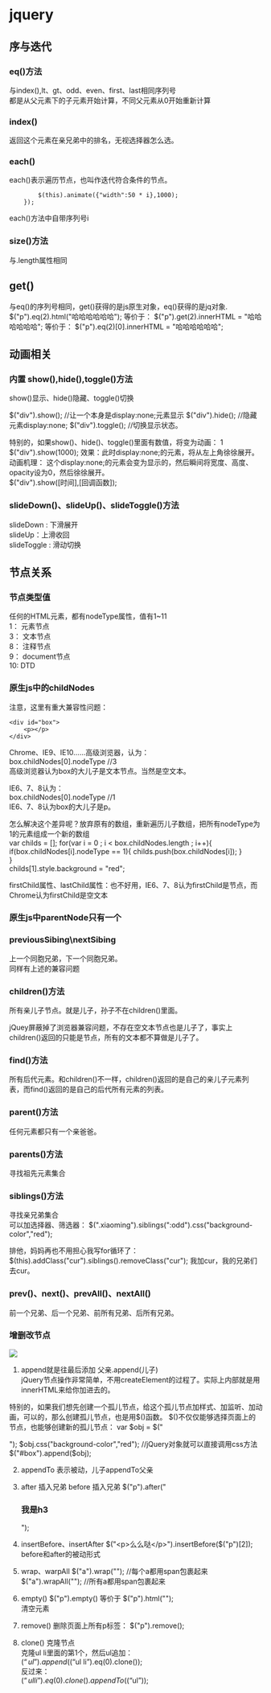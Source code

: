 # jquery 

## 序与迭代

### eq()方法
与index(),lt、gt、odd、even、first、last相同序列号  
都是从父元素下的子元素开始计算，不同父元素从0开始重新计算  

### index()
返回这个元素在亲兄弟中的排名，无视选择器怎么选。

### each()
each()表示遍历节点，也叫作迭代符合条件的节点。
``` $("p").each(function(i){
        $(this).animate({"width":50 * i},1000);
    });
```
each()方法中自带序列号i  

### size()方法 
与.length属性相同 

## get()
与eq()的序列号相同，get()获得的是js原生对象，eq()获得的是jq对象.   
   $("p").eq(2).html("哈哈哈哈哈哈");
等价于：
   $("p").get(2).innerHTML = "哈哈哈哈哈哈";
等价于：
   $("p").eq(2)[0].innerHTML = "哈哈哈哈哈哈";

## 动画相关

### 内置 show(),hide(),toggle()方法 
show()显示、hide()隐藏、toggle()切换

   $("div").show();        //让一个本身是display:none;元素显示
   $("div").hide();        //隐藏元素display:none;
   $("div").toggle();      //切换显示状态。

特别的，如果show()、hide()、toggle()里面有数值，将变为动画：
1  $("div").show(1000);
效果：此时display:none;的元素，将从左上角徐徐展开。动画机理：
这个display:none;的元素会变为显示的，然后瞬间将宽度、高度、opacity设为0，然后徐徐展开。  
   $("div").show([时间],[回调函数]);

### slideDown()、slideUp()、slideToggle()方法
slideDown : 下滑展开  
slideUp：上滑收回  
slideToggle : 滑动切换  

## 节点关系

### 节点类型值
任何的HTML元素，都有nodeType属性，值有1~11   
1：	元素节点   
3：	文本节点   
8：	注释节点   
9：	document节点   
10:	DTD   

### 原生js中的childNodes  
  
注意，这里有重大兼容性问题：  
  
	<div id="box">  
		<p></p>  
	</div>  
Chrome、IE9、IE10……高级浏览器，认为：  
	box.childNodes[0].nodeType   //3  
高级浏览器认为box的大儿子是文本节点。当然是空文本。  
   
IE6、7、8认为：  
	box.childNodes[0].nodeType   //1  
IE6、7、8认为box的大儿子是p。  


怎么解决这个差异呢？放弃原有的数组，重新遍历儿子数组，把所有nodeType为1的元素组成一个新的数组  
	 var childs = [];
	 for(var i = 0 ; i < box.childNodes.length ; i++){
		if(box.childNodes[i].nodeType == 1){
			childs.push(box.childNodes[i]);
		}  
	 }  
	 childs[1].style.background = "red";  

firstChild属性、lastChild属性：也不好用，IE6、7、8认为firstChild是节点，而Chrome认为firstChild是空文本

### 原生js中parentNode只有一个

### previousSibing\nextSibing
上一个同胞兄弟，下一个同胞兄弟。  
同样有上述的兼容问题  

### children()方法
所有亲儿子节点。就是儿子，孙子不在children()里面。

jQuey屏蔽掉了浏览器兼容问题，不存在空文本节点也是儿子了，事实上children()返回的只能是节点，所有的文本都不算做是儿子了。  
### find()方法
所有后代元素。和children()不一样，children()返回的是自己的亲儿子元素列表，而find()返回的是自己的后代所有元素的列表。  

### parent()方法
任何元素都只有一个亲爸爸。

### parents()方法
寻找祖先元素集合  

### siblings()方法
寻找亲兄弟集合   
可以加选择器、筛选器：
	$(".xiaoming").siblings(":odd").css("background-color","red");

排他，妈妈再也不用担心我写for循环了：
	$(this).addClass("cur").siblings().removeClass("cur");
我加cur，我的兄弟们去cur。


### prev()、next()、prevAll()、nextAll()

前一个兄弟、后一个兄弟、前所有兄弟、后所有兄弟。

### 增删改节点
<img src="./1.png">

1. append就是往最后添加
父亲.append(儿子)  
jQuery节点操作非常简单，不用createElement的过程了。实际上内部就是用innerHTML来给你加进去的。

特别的，如果我们想先创建一个孤儿节点，给这个孤儿节点加样式、加监听、加动画，可以的，那么创建孤儿节点，也是用$()函数。 $()不仅仅能够选择页面上的节点，也能够创建新的孤儿节点：
	var $obj = $("<p></p>");
	$obj.css("background-color","red");   //jQuery对象就可以直接调用css方法
	$("#box").append($obj);
	

2.  appendTo 表示被动，儿子appendTo父亲
  
3.  after 插入兄弟  before 插入兄弟
	$("p").after("<h3>我是h3</h3>");
	
4.  insertBefore、insertAfter
	$("<p>么么哒</p>").insertBefore($("p")[2]);
	before和after的被动形式
	
5.  wrap、warpAll
	$("a").wrap("<span></span>");  //每个a都用span包裹起来
	$("a").wrapAll("<span></span>");  //所有a都用span包裹起来
  
6. empty()
$("p").empty()   等价于	$("p").html("");  
清空元素  

7. remove()
删除页面上所有p标签：
	$("p").remove();
	
8. clone()
克隆节点  
克隆ul li里面的第1个，然后ul追加：  
	$(“ul”).append($(“ul li”).eq(0).clone());  
反过来：  
	$(“ul li”).eq(0).clone().appendTo($(“ul”));  
